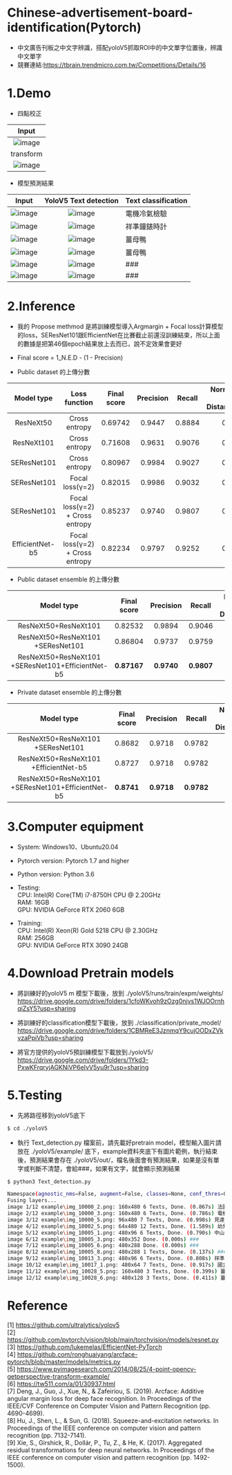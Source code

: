 # Chinese-advertisement-board-identification(Pytorch)
- 中文廣告刊板之中文字辨識，搭配yoloV5抓取ROI中的中文單字位置後，辨識中文單字  
- 競賽連結:https://tbrain.trendmicro.com.tw/Competitions/Details/16  

# 1.Demo
- 四點校正

| Input |
|:----------:|
|![image](https://github.com/HsiaoLiWei/Chinese-advertisement-board-identification/blob/main/img_10065.jpg)|
| transform |
|![image](https://github.com/HsiaoLiWei/Chinese-advertisement-board-identification/blob/main/img_10065_transform.jpg)|

- 模型預測結果

| Input | YoloV5 Text detection | Text classification |
|:----------:|:----------:|:----------|
|![image](https://github.com/HsiaoLiWei/Chinese-advertisement-board-identification/blob/main/yoloV5/example/img_10000_3.png)|![image](https://github.com/HsiaoLiWei/Chinese-advertisement-board-identification/blob/main/yoloV5/out/img_10000_3_%E9%9B%BB%E6%A9%9F%E5%86%B7%E6%B0%A3%E6%AA%A2%E9%A9%97.png)|電機冷氣檢驗|
|![image](https://github.com/HsiaoLiWei/Chinese-advertisement-board-identification/blob/main/yoloV5/example/img_10013_3.png)|![image](https://github.com/HsiaoLiWei/Chinese-advertisement-board-identification/blob/main/yoloV5/out/img_10013_3_%E7%A5%A5%E6%BA%96%E9%90%98%E9%8C%B6%E6%99%82%E8%A8%88.png)|祥準鐘錶時計|
|![image](https://github.com/HsiaoLiWei/Chinese-advertisement-board-identification/blob/main/yoloV5/example/img_10028_5.png)|![image](https://github.com/HsiaoLiWei/Chinese-advertisement-board-identification/blob/main/yoloV5/out/img_10028_5_%E8%96%91%E6%AF%8D%E9%B4%A8.png)|薑母鴨|
|![image](https://github.com/HsiaoLiWei/Chinese-advertisement-board-identification/blob/main/yoloV5/example/img_10028_6.png)|![image](https://github.com/HsiaoLiWei/Chinese-advertisement-board-identification/blob/main/yoloV5/out/img_10028_6_%E8%96%91%E6%AF%8D%E9%B4%A8.png)|薑母鴨|
|![image](https://github.com/HsiaoLiWei/Chinese-advertisement-board-identification/blob/main/yoloV5/example/img_10005_6.png)|![image](https://github.com/HsiaoLiWei/Chinese-advertisement-board-identification/blob/main/yoloV5/out/img_10005_6_%23%23%23.png)|###|
|![image](https://github.com/HsiaoLiWei/Chinese-advertisement-board-identification/blob/main/yoloV5/example/img_10005_8.png)|![image](https://github.com/HsiaoLiWei/Chinese-advertisement-board-identification/blob/main/yoloV5/out/img_10005_8_%23%23%23.png)|###|

# 2.Inference
- 我的 Propose methmod 是將訓練模型導入Argmargin + Focal loss計算模型的loss，SEResNet101跟EfficientNet在比賽截止前還沒訓練結束，所以上面的數據是把第46個epoch結果放上去而已，說不定效果會更好  

- Final score = 1_N.E.D - (1 - Precision)

- Public dataset 的上傳分數 

| Model type | Loss function | Final score | Precision | Recall | Normalization Edit Distance(N.E.D.)|
|:----------:|:----------:|:----------:|:----------:|:----------:|:----------:|
| ResNeXt50  | Cross entropy |      0.69742|       0.9447|       0.8884|       0.7527|
| ResNeXt101 | Cross entropy |      0.71608|       0.9631|       0.9076|       0.7530|
| SEResNet101| Cross entropy |      0.80967|       0.9984|       0.9027|       0.8112|
| SEResNet101| Focal loss(γ=2) |    0.82015|       0.9986|       0.9032|       0.8215|
| SEResNet101| Focal loss(γ=2) + Cross entropy | 0.85237|       0.9740|       0.9807|       0.8784|
| EfficientNet-b5| Focal loss(γ=2) + Cross entropy | 0.82234|       0.9797|       0.9252|      0.8426|

- Public dataset ensemble 的上傳分數  

| Model type | Final score | Precision | Recall | Normalization Edit Distance(N.E.D.) |
|:----------:|:----------:|:----------:|:----------:|:----------:|
| ResNeXt50+ResNeXt101|      0.82532|       0.9894|       0.9046|       0.8359|
| ResNeXt50+ResNeXt101<br>+SEResNet101|      0.86804|       0.9737|       0.9759|       0.8943|
| ResNeXt50+ResNeXt101<br>+SEResNet101+EfficientNet-b5|      **0.87167**|       **0.9740**|       **0.9807**|       **0.8977**|

- Private dataset ensemble 的上傳分數  

| Model type | Final score | Precision | Recall | Normalization Edit Distance(N.E.D.) |
|:----------:|:----------:|:----------:|:----------:|:----------:|
| ResNeXt50+ResNeXt101<br>+SEResNet101|      0.8682|       0.9718|       0.9782|       0.8964|
| ResNeXt50+ResNeXt101<br>+EfficientNet-b5|      0.8727|       0.9718|       0.9782|       0.9009|
| ResNeXt50+ResNeXt101<br>+SEResNet101+EfficientNet-b5|      **0.8741**|       **0.9718**|       **0.9782**|       **0.9023**|

# 3.Computer equipment
- System: Windows10、Ubuntu20.04
- Pytorch version: Pytorch 1.7 and higher
- Python version: Python 3.6
- Testing:  
CPU: Intel(R) Core(TM) i7-8750H CPU @ 2.20GHz  
RAM: 16GB  
GPU: NVIDIA GeForce RTX 2060 6GB  

- Training:  
CPU: Intel(R) Xeon(R) Gold 5218 CPU @ 2.30GHz  
RAM: 256GB  
GPU: NVIDIA GeForce RTX 3090 24GB  

# 4.Download Pretrain models
- 將訓練好的yoloV5 m 模型下載後，放到 ./yoloV5/runs/train/expm/weights/  
https://drive.google.com/drive/folders/1cfoWKvoh9zOzg0njvs1WJOOrnhqiZsY5?usp=sharing  

- 將訓練好的classification模型下載後，放到 ./classification/private_model/  
https://drive.google.com/drive/folders/1CBMReE3JznmqY9cujOODxZVkvzaPpjVb?usp=sharing  

- 將官方提供的yoloV5預訓練模型下載放到./yoloV5/  
https://drive.google.com/drive/folders/1Ykd3-PxwKFrqryjAGKNiVP6eIvV5yu9r?usp=sharing

# 5.Testing
- 先將路徑移到yoloV5底下
```bash
$ cd ./yoloV5
```
- 執行 Text_detection.py 檔案前，請先載好pretrain model，模型輸入圖片請放在 ./yoloV5/example/ 底下，example資料夾底下有圖片範例，執行結束後，預測結果會存在 ./yoloV5/out/，檔名後面會有預測結果，如果是沒有單字或判斷不清楚，會給###，如果有文字，就會顯示預測結果
```bash
$ python3 Text_detection.py

Namespace(agnostic_nms=False, augment=False, classes=None, conf_thres=0.75, device='', img_size=480, iou_thres=0.6, save_conf=False, save_txt=False, source='./example', view_img=False, weights='./runs/train/expm/weights/best.pt')
Fusing layers... 
image 1/12 example\img_10000_2.png: 160x480 6 Texts, Done. (0.867s) 法國康達石油
image 2/12 example\img_10000_3.png: 160x480 6 Texts, Done. (0.786s) 電機冷氣檢驗
image 3/12 example\img_10000_5.png: 96x480 7 Texts, Done. (0.998s) 見達汽車修理廠
image 4/12 example\img_10002_5.png: 64x480 12 Texts, Done. (1.589s) 幼兒民族芭蕾成人有氧韻律
image 5/12 example\img_10005_1.png: 480x96 6 Texts, Done. (0.790s) 中山眼視光學
image 6/12 example\img_10005_3.png: 480x352 Done. (0.000s) ###
image 7/12 example\img_10005_6.png: 480x288 Done. (0.000s) ###
image 8/12 example\img_10005_8.png: 480x288 1 Texts, Done. (0.137s) ###
image 9/12 example\img_10013_3.png: 480x96 6 Texts, Done. (0.808s) 祥準鐘錶時計
image 10/12 example\img_10017_1.png: 480x64 7 Texts, Done. (0.917s) 國立臺灣博物館
image 11/12 example\img_10028_5.png: 160x480 3 Texts, Done. (0.399s) 薑母鴨
image 12/12 example\img_10028_6.png: 480x128 3 Texts, Done. (0.411s) 薑母鴨
```
# Reference
[1] https://github.com/ultralytics/yolov5  
[2] https://github.com/pytorch/vision/blob/main/torchvision/models/resnet.py  
[3] https://github.com/lukemelas/EfficientNet-PyTorch  
[4] https://github.com/ronghuaiyang/arcface-pytorch/blob/master/models/metrics.py  
[5] https://www.pyimagesearch.com/2014/08/25/4-point-opencv-getperspective-transform-example/  
[6] https://tw511.com/a/01/30937.html  
[7] Deng, J., Guo, J., Xue, N., & Zafeiriou, S. (2019). Arcface: Additive angular margin loss for deep face recognition. In Proceedings of the IEEE/CVF Conference on Computer Vision and Pattern Recognition (pp. 4690-4699).  
[8] Hu, J., Shen, L., & Sun, G. (2018). Squeeze-and-excitation networks. In Proceedings of the IEEE conference on computer vision and pattern recognition (pp. 7132-7141).  
[9] Xie, S., Girshick, R., Dollár, P., Tu, Z., & He, K. (2017). Aggregated residual transformations for deep neural networks. In Proceedings of the IEEE conference on computer vision and pattern recognition (pp. 1492-1500).  
